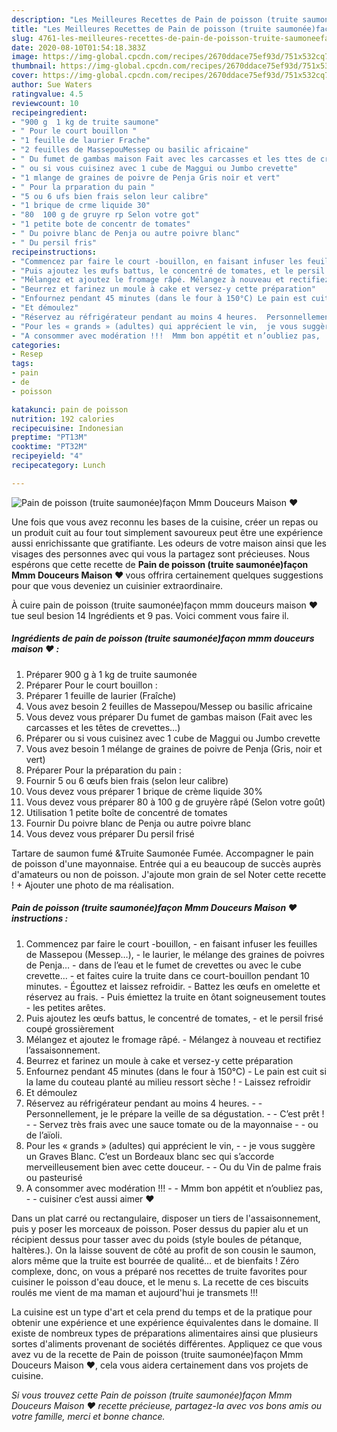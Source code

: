 ```yaml
---
description: "Les Meilleures Recettes de Pain de poisson (truite saumonée)façon Mmm Douceurs Maison ♥"
title: "Les Meilleures Recettes de Pain de poisson (truite saumonée)façon Mmm Douceurs Maison ♥"
slug: 4761-les-meilleures-recettes-de-pain-de-poisson-truite-saumoneefacon-mmm-douceurs-maison
date: 2020-08-10T01:54:18.383Z
image: https://img-global.cpcdn.com/recipes/2670ddace75ef93d/751x532cq70/pain-de-poisson-truite-saumoneefacon-mmm-douceurs-maison-♥-photo-principale-de-la-recette.jpg
thumbnail: https://img-global.cpcdn.com/recipes/2670ddace75ef93d/751x532cq70/pain-de-poisson-truite-saumoneefacon-mmm-douceurs-maison-♥-photo-principale-de-la-recette.jpg
cover: https://img-global.cpcdn.com/recipes/2670ddace75ef93d/751x532cq70/pain-de-poisson-truite-saumoneefacon-mmm-douceurs-maison-♥-photo-principale-de-la-recette.jpg
author: Sue Waters
ratingvalue: 4.5
reviewcount: 10
recipeingredient:
- "900 g  1 kg de truite saumone"
- " Pour le court bouillon "
- "1 feuille de laurier Frache"
- "2 feuilles de MassepouMessep ou basilic africaine"
- " Du fumet de gambas maison Fait avec les carcasses et les ttes de crevettes"
- " ou si vous cuisinez avec 1 cube de Maggui ou Jumbo crevette"
- "1 mlange de graines de poivre de Penja Gris noir et vert"
- " Pour la prparation du pain "
- "5 ou 6 ufs bien frais selon leur calibre"
- "1 brique de crme liquide 30"
- "80  100 g de gruyre rp Selon votre got"
- "1 petite bote de concentr de tomates"
- " Du poivre blanc de Penja ou autre poivre blanc"
- " Du persil fris"
recipeinstructions:
- "Commencez par faire le court -bouillon, en faisant infuser les feuilles de Massepou (Messep…), le laurier, le mélange des graines de poivres de Penja… dans de l’eau et le fumet de crevettes ou avec le cube crevette… et faites cuire la truite dans ce court-bouillon pendant 10 minutes. Égouttez et laissez refroidir. Battez les œufs en omelette et réservez au frais. Puis émiettez la truite en ôtant soigneusement toutes les petites arêtes."
- "Puis ajoutez les œufs battus, le concentré de tomates, et le persil frisé coupé grossièrement"
- "Mélangez et ajoutez le fromage râpé. Mélangez à nouveau et rectifiez l’assaisonnement."
- "Beurrez et farinez un moule à cake et versez-y cette préparation"
- "Enfournez pendant 45 minutes (dans le four à 150°C) Le pain est cuit si la lame du couteau planté au milieu ressort sèche ! Laissez refroidir"
- "Et démoulez"
- "Réservez au réfrigérateur pendant au moins 4 heures.  Personnellement, je le prépare la veille de sa dégustation.  C’est prêt !  Servez très frais avec une sauce tomate ou de la mayonnaise  ou de l’aïoli."
- "Pour les « grands » (adultes) qui apprécient le vin,  je vous suggère un Graves Blanc. C’est un Bordeaux blanc sec qui s’accorde merveilleusement bien avec cette douceur.  Ou du Vin de palme frais ou pasteurisé"
- "A consommer avec modération !!!  Mmm bon appétit et n’oubliez pas,  cuisiner c’est aussi aimer ♥"
categories:
- Resep
tags:
- pain
- de
- poisson

katakunci: pain de poisson 
nutrition: 192 calories
recipecuisine: Indonesian
preptime: "PT13M"
cooktime: "PT32M"
recipeyield: "4"
recipecategory: Lunch

---
```



![Pain de poisson (truite saumonée)façon Mmm Douceurs Maison ♥](https://img-global.cpcdn.com/recipes/2670ddace75ef93d/751x532cq70/pain-de-poisson-truite-saumoneefacon-mmm-douceurs-maison-♥-photo-principale-de-la-recette.jpg)

Une fois que vous avez reconnu les bases de la cuisine, créer un repas ou un produit cuit au four tout simplement savoureux peut être une expérience aussi enrichissante que gratifiante. Les odeurs de votre maison ainsi que les visages des personnes avec qui vous la partagez sont précieuses. Nous espérons que cette recette de <strong> Pain de poisson (truite saumonée)façon Mmm Douceurs Maison ♥ </strong> vous offrira certainement quelques suggestions pour que vous deveniez un cuisinier extraordinaire.

<!--inarticleads1-->

À cuire pain de poisson (truite saumonée)façon mmm douceurs maison ♥ tue seul besion 14 Ingrédients et 9 pas. Voici comment vous faire il.

##### Ingrédients de pain de poisson (truite saumonée)façon mmm douceurs maison ♥ :

1. Préparer 900 g à 1 kg de truite saumonée
1. Préparer  Pour le court bouillon :
1. Préparer 1 feuille de laurier (Fraîche)
1. Vous avez besoin 2 feuilles de Massepou/Messep ou basilic africaine
1. Vous devez vous préparer  Du fumet de gambas maison (Fait avec les carcasses et les têtes de crevettes…)
1. Préparer  ou si vous cuisinez avec 1 cube de Maggui ou Jumbo crevette
1. Vous avez besoin 1 mélange de graines de poivre de Penja (Gris, noir et vert)
1. Préparer  Pour la préparation du pain :
1. Fournir 5 ou 6 œufs bien frais (selon leur calibre)
1. Vous devez vous préparer 1 brique de crème liquide 30%
1. Vous devez vous préparer 80 à 100 g de gruyère râpé (Selon votre goût)
1. Utilisation 1 petite boîte de concentré de tomates
1. Fournir  Du poivre blanc de Penja ou autre poivre blanc
1. Vous devez vous préparer  Du persil frisé


Tartare de saumon fumé &amp;Truite Saumonée Fumée. Accompagner le pain de poisson d&#39;une mayonnaise. Entrée qui a eu beaucoup de succès auprès d&#39;amateurs ou non de poisson. J&#39;ajoute mon grain de sel Noter cette recette ! + Ajouter une photo de ma réalisation. 

<!--inarticleads2-->

##### Pain de poisson (truite saumonée)façon Mmm Douceurs Maison ♥ instructions :

1. Commencez par faire le court -bouillon, - en faisant infuser les feuilles de Massepou (Messep…), - le laurier, le mélange des graines de poivres de Penja… - dans de l’eau et le fumet de crevettes ou avec le cube crevette… - et faites cuire la truite dans ce court-bouillon pendant 10 minutes. - Égouttez et laissez refroidir. - Battez les œufs en omelette et réservez au frais. - Puis émiettez la truite en ôtant soigneusement toutes - les petites arêtes.
1. Puis ajoutez les œufs battus, le concentré de tomates, - et le persil frisé coupé grossièrement
1. Mélangez et ajoutez le fromage râpé. - Mélangez à nouveau et rectifiez l’assaisonnement.
1. Beurrez et farinez un moule à cake et versez-y cette préparation
1. Enfournez pendant 45 minutes (dans le four à 150°C) - Le pain est cuit si la lame du couteau planté au milieu ressort sèche ! - Laissez refroidir
1. Et démoulez
1. Réservez au réfrigérateur pendant au moins 4 heures. -  - Personnellement, je le prépare la veille de sa dégustation. -  - C’est prêt ! -  - Servez très frais avec une sauce tomate ou de la mayonnaise -  - ou de l’aïoli.
1. Pour les « grands » (adultes) qui apprécient le vin, -  - je vous suggère un Graves Blanc. C’est un Bordeaux blanc sec qui s’accorde merveilleusement bien avec cette douceur. -  - Ou du Vin de palme frais ou pasteurisé
1. A consommer avec modération !!! -  - Mmm bon appétit et n’oubliez pas, -  - cuisiner c’est aussi aimer ♥


Dans un plat carré ou rectangulaire, disposer un tiers de l&#39;assaisonnement, puis y poser les morceaux de poisson. Poser dessus du papier alu et un récipient dessus pour tasser avec du poids (style boules de pétanque, haltères.). On la laisse souvent de côté au profit de son cousin le saumon, alors même que la truite est bourrée de qualité… et de bienfaits ! Zéro complexe, donc, on vous a préparé nos recettes de truite favorites pour cuisiner le poisson d&#39;eau douce, et le menu s. La recette de ces biscuits roulés me vient de ma maman et aujourd&#39;hui je transmets !!! 

<!--inarticleads1-->

<p>
La cuisine est un type d'art et cela prend du temps et de la pratique pour obtenir une expérience et une expérience équivalentes dans le domaine. Il existe de nombreux types de préparations alimentaires ainsi que plusieurs sortes d'aliments provenant de sociétés différentes. Appliquez ce que vous avez vu de la recette de Pain de poisson (truite saumonée)façon Mmm Douceurs Maison ♥, cela vous aidera certainement dans vos projets de cuisine.
</p>

<p>
<i>Si vous trouvez cette Pain de poisson (truite saumonée)façon Mmm Douceurs Maison ♥ recette précieuse, partagez-la avec vos bons amis ou votre famille, merci et bonne chance.</i>
</p>
